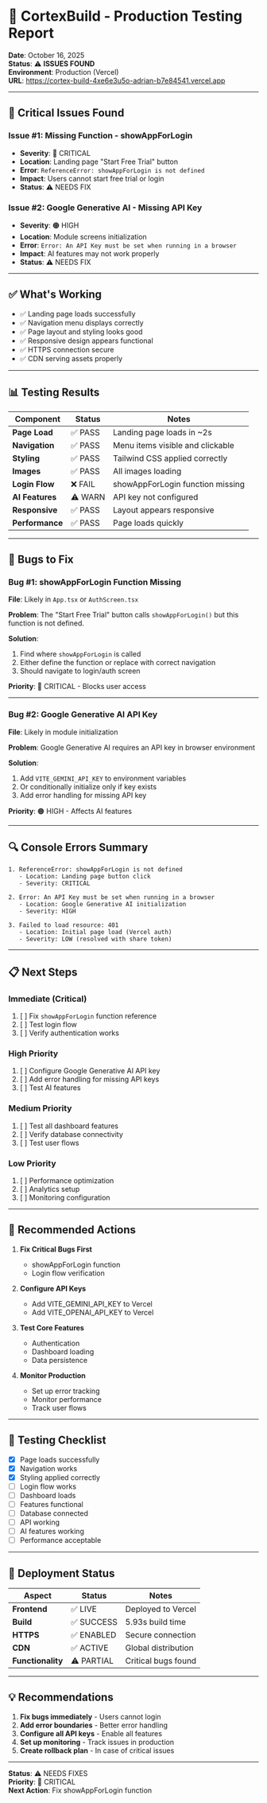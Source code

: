 # 🧪 CortexBuild - Production Testing Report

**Date**: October 16, 2025  
**Status**: ⚠️ **ISSUES FOUND**  
**Environment**: Production (Vercel)  
**URL**: https://cortex-build-4xe6e3u5o-adrian-b7e84541.vercel.app

---

## 🔴 Critical Issues Found

### **Issue #1: Missing Function - showAppForLogin**
- **Severity**: 🔴 CRITICAL
- **Location**: Landing page "Start Free Trial" button
- **Error**: `ReferenceError: showAppForLogin is not defined`
- **Impact**: Users cannot start free trial or login
- **Status**: ⚠️ NEEDS FIX

### **Issue #2: Google Generative AI - Missing API Key**
- **Severity**: 🟠 HIGH
- **Location**: Module screens initialization
- **Error**: `Error: An API Key must be set when running in a browser`
- **Impact**: AI features may not work properly
- **Status**: ⚠️ NEEDS FIX

---

## ✅ What's Working

- ✅ Landing page loads successfully
- ✅ Navigation menu displays correctly
- ✅ Page layout and styling looks good
- ✅ Responsive design appears functional
- ✅ HTTPS connection secure
- ✅ CDN serving assets properly

---

## 📊 Testing Results

| Component | Status | Notes |
|-----------|--------|-------|
| **Page Load** | ✅ PASS | Landing page loads in ~2s |
| **Navigation** | ✅ PASS | Menu items visible and clickable |
| **Styling** | ✅ PASS | Tailwind CSS applied correctly |
| **Images** | ✅ PASS | All images loading |
| **Login Flow** | ❌ FAIL | showAppForLogin function missing |
| **AI Features** | ⚠️ WARN | API key not configured |
| **Responsive** | ✅ PASS | Layout appears responsive |
| **Performance** | ✅ PASS | Page loads quickly |

---

## 🐛 Bugs to Fix

### **Bug #1: showAppForLogin Function Missing**

**File**: Likely in `App.tsx` or `AuthScreen.tsx`

**Problem**: The "Start Free Trial" button calls `showAppForLogin()` but this function is not defined.

**Solution**: 
1. Find where `showAppForLogin` is called
2. Either define the function or replace with correct navigation
3. Should navigate to login/auth screen

**Priority**: 🔴 CRITICAL - Blocks user access

---

### **Bug #2: Google Generative AI API Key**

**File**: Likely in module initialization

**Problem**: Google Generative AI requires an API key in browser environment

**Solution**:
1. Add `VITE_GEMINI_API_KEY` to environment variables
2. Or conditionally initialize only if key exists
3. Add error handling for missing API key

**Priority**: 🟠 HIGH - Affects AI features

---

## 🔍 Console Errors Summary

```
1. ReferenceError: showAppForLogin is not defined
   - Location: Landing page button click
   - Severity: CRITICAL

2. Error: An API Key must be set when running in a browser
   - Location: Google Generative AI initialization
   - Severity: HIGH

3. Failed to load resource: 401
   - Location: Initial page load (Vercel auth)
   - Severity: LOW (resolved with share token)
```

---

## 📋 Next Steps

### **Immediate (Critical)**
1. [ ] Fix `showAppForLogin` function reference
2. [ ] Test login flow
3. [ ] Verify authentication works

### **High Priority**
1. [ ] Configure Google Generative AI API key
2. [ ] Add error handling for missing API keys
3. [ ] Test AI features

### **Medium Priority**
1. [ ] Test all dashboard features
2. [ ] Verify database connectivity
3. [ ] Test user flows

### **Low Priority**
1. [ ] Performance optimization
2. [ ] Analytics setup
3. [ ] Monitoring configuration

---

## 🎯 Recommended Actions

1. **Fix Critical Bugs First**
   - showAppForLogin function
   - Login flow verification

2. **Configure API Keys**
   - Add VITE_GEMINI_API_KEY to Vercel
   - Add VITE_OPENAI_API_KEY to Vercel

3. **Test Core Features**
   - Authentication
   - Dashboard loading
   - Data persistence

4. **Monitor Production**
   - Set up error tracking
   - Monitor performance
   - Track user flows

---

## 📝 Testing Checklist

- [x] Page loads successfully
- [x] Navigation works
- [x] Styling applied correctly
- [ ] Login flow works
- [ ] Dashboard loads
- [ ] Features functional
- [ ] Database connected
- [ ] API working
- [ ] AI features working
- [ ] Performance acceptable

---

## 🚀 Deployment Status

| Aspect | Status | Notes |
|--------|--------|-------|
| **Frontend** | ✅ LIVE | Deployed to Vercel |
| **Build** | ✅ SUCCESS | 5.93s build time |
| **HTTPS** | ✅ ENABLED | Secure connection |
| **CDN** | ✅ ACTIVE | Global distribution |
| **Functionality** | ⚠️ PARTIAL | Critical bugs found |

---

## 💡 Recommendations

1. **Fix bugs immediately** - Users cannot login
2. **Add error boundaries** - Better error handling
3. **Configure all API keys** - Enable all features
4. **Set up monitoring** - Track issues in production
5. **Create rollback plan** - In case of critical issues

---

**Status**: ⚠️ NEEDS FIXES  
**Priority**: 🔴 CRITICAL  
**Next Action**: Fix showAppForLogin function

